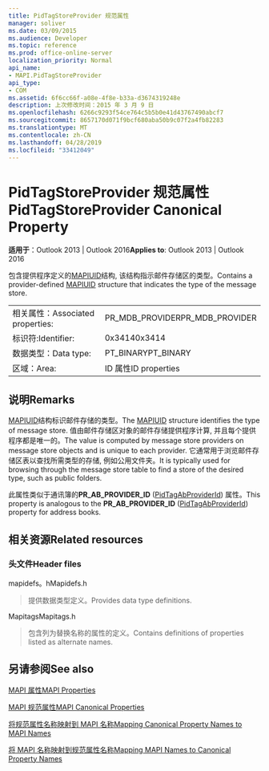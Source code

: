 ```yaml
---
title: PidTagStoreProvider 规范属性
manager: soliver
ms.date: 03/09/2015
ms.audience: Developer
ms.topic: reference
ms.prod: office-online-server
localization_priority: Normal
api_name:
- MAPI.PidTagStoreProvider
api_type:
- COM
ms.assetid: 6f6cc66f-a08e-4f8e-b33a-d3674319248e
description: 上次修改时间：2015 年 3 月 9 日
ms.openlocfilehash: 6266c9293f54ce764c5b5b0e41d43767490abcf7
ms.sourcegitcommit: 8657170d071f9bcf680aba50b9c07f2a4fb82283
ms.translationtype: MT
ms.contentlocale: zh-CN
ms.lasthandoff: 04/28/2019
ms.locfileid: "33412049"
---
```

# <a name="pidtagstoreprovider-canonical-property"></a><span data-ttu-id="700f7-103">PidTagStoreProvider 规范属性</span><span class="sxs-lookup"><span data-stu-id="700f7-103">PidTagStoreProvider Canonical Property</span></span>

  
  
<span data-ttu-id="700f7-104">**适用于**：Outlook 2013 | Outlook 2016</span><span class="sxs-lookup"><span data-stu-id="700f7-104">**Applies to**: Outlook 2013 | Outlook 2016</span></span> 
  
<span data-ttu-id="700f7-105">包含提供程序定义的[MAPIUID](mapiuid.md)结构, 该结构指示邮件存储区的类型。</span><span class="sxs-lookup"><span data-stu-id="700f7-105">Contains a provider-defined [MAPIUID](mapiuid.md) structure that indicates the type of the message store.</span></span> 
  
|||
|:-----|:-----|
|<span data-ttu-id="700f7-106">相关属性：</span><span class="sxs-lookup"><span data-stu-id="700f7-106">Associated properties:</span></span>  <br/> |<span data-ttu-id="700f7-107">PR_MDB_PROVIDER</span><span class="sxs-lookup"><span data-stu-id="700f7-107">PR_MDB_PROVIDER</span></span>  <br/> |
|<span data-ttu-id="700f7-108">标识符:</span><span class="sxs-lookup"><span data-stu-id="700f7-108">Identifier:</span></span>  <br/> |<span data-ttu-id="700f7-109">0x3414</span><span class="sxs-lookup"><span data-stu-id="700f7-109">0x3414</span></span>  <br/> |
|<span data-ttu-id="700f7-110">数据类型：</span><span class="sxs-lookup"><span data-stu-id="700f7-110">Data type:</span></span>  <br/> |<span data-ttu-id="700f7-111">PT_BINARY</span><span class="sxs-lookup"><span data-stu-id="700f7-111">PT_BINARY</span></span>  <br/> |
|<span data-ttu-id="700f7-112">区域：</span><span class="sxs-lookup"><span data-stu-id="700f7-112">Area:</span></span>  <br/> |<span data-ttu-id="700f7-113">ID 属性</span><span class="sxs-lookup"><span data-stu-id="700f7-113">ID properties</span></span>  <br/> |
   
## <a name="remarks"></a><span data-ttu-id="700f7-114">说明</span><span class="sxs-lookup"><span data-stu-id="700f7-114">Remarks</span></span>

<span data-ttu-id="700f7-115">[MAPIUID](mapiuid.md)结构标识邮件存储的类型。</span><span class="sxs-lookup"><span data-stu-id="700f7-115">The [MAPIUID](mapiuid.md) structure identifies the type of message store.</span></span> <span data-ttu-id="700f7-116">值由邮件存储区对象的邮件存储提供程序计算, 并且每个提供程序都是唯一的。</span><span class="sxs-lookup"><span data-stu-id="700f7-116">The value is computed by message store providers on message store objects and is unique to each provider.</span></span> <span data-ttu-id="700f7-117">它通常用于浏览邮件存储区表以查找所需类型的存储, 例如公用文件夹。</span><span class="sxs-lookup"><span data-stu-id="700f7-117">It is typically used for browsing through the message store table to find a store of the desired type, such as public folders.</span></span> 
  
<span data-ttu-id="700f7-118">此属性类似于通讯簿的**PR_AB_PROVIDER_ID** ([PidTagAbProviderId](pidtagabproviderid-canonical-property.md)) 属性。</span><span class="sxs-lookup"><span data-stu-id="700f7-118">This property is analogous to the **PR_AB_PROVIDER_ID** ([PidTagAbProviderId](pidtagabproviderid-canonical-property.md)) property for address books.</span></span> 
  
## <a name="related-resources"></a><span data-ttu-id="700f7-119">相关资源</span><span class="sxs-lookup"><span data-stu-id="700f7-119">Related resources</span></span>

### <a name="header-files"></a><span data-ttu-id="700f7-120">头文件</span><span class="sxs-lookup"><span data-stu-id="700f7-120">Header files</span></span>

<span data-ttu-id="700f7-121">mapidefs。h</span><span class="sxs-lookup"><span data-stu-id="700f7-121">Mapidefs.h</span></span>
  
> <span data-ttu-id="700f7-122">提供数据类型定义。</span><span class="sxs-lookup"><span data-stu-id="700f7-122">Provides data type definitions.</span></span>
    
<span data-ttu-id="700f7-123">Mapitags</span><span class="sxs-lookup"><span data-stu-id="700f7-123">Mapitags.h</span></span>
  
> <span data-ttu-id="700f7-124">包含列为替换名称的属性的定义。</span><span class="sxs-lookup"><span data-stu-id="700f7-124">Contains definitions of properties listed as alternate names.</span></span>
    
## <a name="see-also"></a><span data-ttu-id="700f7-125">另请参阅</span><span class="sxs-lookup"><span data-stu-id="700f7-125">See also</span></span>



[<span data-ttu-id="700f7-126">MAPI 属性</span><span class="sxs-lookup"><span data-stu-id="700f7-126">MAPI Properties</span></span>](mapi-properties.md)
  
[<span data-ttu-id="700f7-127">MAPI 规范属性</span><span class="sxs-lookup"><span data-stu-id="700f7-127">MAPI Canonical Properties</span></span>](mapi-canonical-properties.md)
  
[<span data-ttu-id="700f7-128">将规范属性名称映射到 MAPI 名称</span><span class="sxs-lookup"><span data-stu-id="700f7-128">Mapping Canonical Property Names to MAPI Names</span></span>](mapping-canonical-property-names-to-mapi-names.md)
  
[<span data-ttu-id="700f7-129">将 MAPI 名称映射到规范属性名称</span><span class="sxs-lookup"><span data-stu-id="700f7-129">Mapping MAPI Names to Canonical Property Names</span></span>](mapping-mapi-names-to-canonical-property-names.md)

